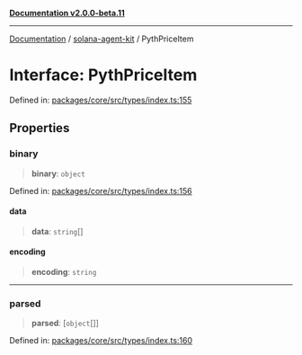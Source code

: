[**Documentation v2.0.0-beta.11**](../../README.md)

***

[Documentation](../../README.md) / [solana-agent-kit](../README.md) / PythPriceItem

# Interface: PythPriceItem

Defined in: [packages/core/src/types/index.ts:155](https://github.com/scriptscrypt/solana-agent-kit/blob/8d48a57968ef71c6851a44a8efa685e80e815610/packages/core/src/types/index.ts#L155)

## Properties

### binary

> **binary**: `object`

Defined in: [packages/core/src/types/index.ts:156](https://github.com/scriptscrypt/solana-agent-kit/blob/8d48a57968ef71c6851a44a8efa685e80e815610/packages/core/src/types/index.ts#L156)

#### data

> **data**: `string`[]

#### encoding

> **encoding**: `string`

***

### parsed

> **parsed**: \[`object`[]\]

Defined in: [packages/core/src/types/index.ts:160](https://github.com/scriptscrypt/solana-agent-kit/blob/8d48a57968ef71c6851a44a8efa685e80e815610/packages/core/src/types/index.ts#L160)
